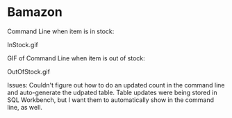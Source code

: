 # Bamazon

Command Line when item is in stock:

InStock.gif


GIF of Command Line when item is out of stock:

OutOfStock.gif


Issues: Couldn't figure out how to do an updated count in the command line and auto-generate the udpated table. Table updates were being stored in SQL Workbench, but I want them to automatically show in the command line, as well.

